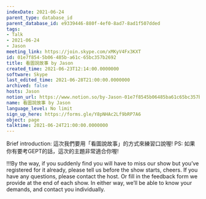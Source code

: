 ```yaml
---
indexDate: 2021-06-24
parent_type: database_id
parent_database_id: e9339446-880f-4ef0-8ad7-8ad1f507dded
tags:
- Talk
- 2021-06-24
- Jason
meeting_link: https://join.skype.com/xMKyV4Fx3KXT
id: 01e7f854-5b06-485b-a61c-65bc357b2692
title: 看圖說故事 by Jason
created_time: 2021-06-23T12:14:00.0000000
software: Skype
last_edited_time: 2021-06-28T21:00:00.0000000
archived: false
hosts: Jason
notion_url: https://www.notion.so/by-Jason-01e7f8545b06485ba61c65bc357b2692
name: 看圖說故事 by Jason
language_level: No limit
sign_up_here: https://forms.gle/Y8pNHAc2Lf9bRP7A6
object: page
talktime: 2021-06-24T21:00:00.0000000
---
```




Brief introduction: 這次我們要用「看圖說故事」的方式來練習口說喔!
PS: 如果你有要考GEPT的話，這次的主題非常適合你喔!

!!!By the way, if you suddenly find you will have to miss our show but you’ve registered for it already, please tell us before the show starts, cheers.
If you have any questions, please contact the host. Or fill in the feedback form we provide at the end of each show. In either way, we’ll be able to know your demands, and contact you individually.



